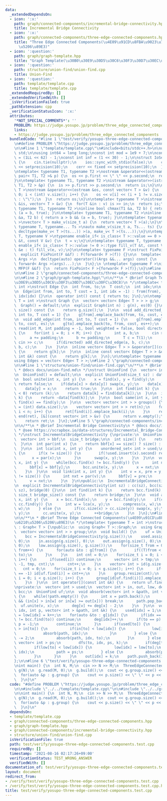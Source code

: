 ```yaml
---
data:
  _extendedDependsOn:
  - icon: ':x:'
    path: graph/connected-components/incremental-bridge-connectivity.hpp
    title: Incremental Bridge Connectivity
  - icon: ':x:'
    path: graph/connected-components/three-edge-connected-components.hpp
    title: "Three Edge Connected Components(\u4E09\u91CD\u8FBA\u9023\u7D50\u6210\u5206\
      \u5206\u89E3)"
  - icon: ':question:'
    path: graph/graph-template.hpp
    title: "Graph Template(\u30B0\u30E9\u30D5\u30C6\u30F3\u30D7\u30EC\u30FC\u30C8)"
  - icon: ':question:'
    path: structure/union-find/union-find.cpp
    title: Union-Find
  - icon: ':question:'
    path: template/template.cpp
    title: template/template.cpp
  _extendedRequiredBy: []
  _extendedVerifiedWith: []
  _isVerificationFailed: true
  _pathExtension: cpp
  _verificationStatusIcon: ':x:'
  attributes:
    '*NOT_SPECIAL_COMMENTS*': ''
    PROBLEM: https://judge.yosupo.jp/problem/three_edge_connected_components
    links:
    - https://judge.yosupo.jp/problem/three_edge_connected_components
  bundledCode: "#line 1 \"test/verify/yosupo-three-edge-connected-components.test.cpp\"\
    \n#define PROBLEM \"https://judge.yosupo.jp/problem/three_edge_connected_components\"\
    \n\n#line 1 \"template/template.cpp\"\n#include<bits/stdc++.h>\n\nusing namespace\
    \ std;\n\nusing int64 = long long;\nconst int mod = 1e9 + 7;\n\nconst int64 infll\
    \ = (1LL << 62) - 1;\nconst int inf = (1 << 30) - 1;\n\nstruct IoSetup {\n  IoSetup()\
    \ {\n    cin.tie(nullptr);\n    ios::sync_with_stdio(false);\n    cout << fixed\
    \ << setprecision(10);\n    cerr << fixed << setprecision(10);\n  }\n} iosetup;\n\
    \ntemplate< typename T1, typename T2 >\nostream &operator<<(ostream &os, const\
    \ pair< T1, T2 >& p) {\n  os << p.first << \" \" << p.second;\n  return os;\n\
    }\n\ntemplate< typename T1, typename T2 >\nistream &operator>>(istream &is, pair<\
    \ T1, T2 > &p) {\n  is >> p.first >> p.second;\n  return is;\n}\n\ntemplate< typename\
    \ T >\nostream &operator<<(ostream &os, const vector< T > &v) {\n  for(int i =\
    \ 0; i < (int) v.size(); i++) {\n    os << v[i] << (i + 1 != v.size() ? \" \"\
    \ : \"\");\n  }\n  return os;\n}\n\ntemplate< typename T >\nistream &operator>>(istream\
    \ &is, vector< T > &v) {\n  for(T &in : v) is >> in;\n  return is;\n}\n\ntemplate<\
    \ typename T1, typename T2 >\ninline bool chmax(T1 &a, T2 b) { return a < b &&\
    \ (a = b, true); }\n\ntemplate< typename T1, typename T2 >\ninline bool chmin(T1\
    \ &a, T2 b) { return a > b && (a = b, true); }\n\ntemplate< typename T = int64\
    \ >\nvector< T > make_v(size_t a) {\n  return vector< T >(a);\n}\n\ntemplate<\
    \ typename T, typename... Ts >\nauto make_v(size_t a, Ts... ts) {\n  return vector<\
    \ decltype(make_v< T >(ts...)) >(a, make_v< T >(ts...));\n}\n\ntemplate< typename\
    \ T, typename V >\ntypename enable_if< is_class< T >::value == 0 >::type fill_v(T\
    \ &t, const V &v) {\n  t = v;\n}\n\ntemplate< typename T, typename V >\ntypename\
    \ enable_if< is_class< T >::value != 0 >::type fill_v(T &t, const V &v) {\n  for(auto\
    \ &e : t) fill_v(e, v);\n}\n\ntemplate< typename F >\nstruct FixPoint : F {\n\
    \  explicit FixPoint(F &&f) : F(forward< F >(f)) {}\n\n  template< typename...\
    \ Args >\n  decltype(auto) operator()(Args &&... args) const {\n    return F::operator()(*this,\
    \ forward< Args >(args)...);\n  }\n};\n \ntemplate< typename F >\ninline decltype(auto)\
    \ MFP(F &&f) {\n  return FixPoint< F >{forward< F >(f)};\n}\n#line 4 \"test/verify/yosupo-three-edge-connected-components.test.cpp\"\
    \n\n#line 2 \"graph/connected-components/three-edge-connected-components.hpp\"\
    \n\n#line 2 \"graph/graph-template.hpp\"\n\n/**\n * @brief Graph Template(\u30B0\
    \u30E9\u30D5\u30C6\u30F3\u30D7\u30EC\u30FC\u30C8)\n */\ntemplate< typename T =\
    \ int >\nstruct Edge {\n  int from, to;\n  T cost;\n  int idx;\n\n  Edge() = default;\n\
    \n  Edge(int from, int to, T cost = 1, int idx = -1) : from(from), to(to), cost(cost),\
    \ idx(idx) {}\n\n  operator int() const { return to; }\n};\n\ntemplate< typename\
    \ T = int >\nstruct Graph {\n  vector< vector< Edge< T > > > g;\n  int es;\n\n\
    \  Graph() = default;\n\n  explicit Graph(int n) : g(n), es(0) {}\n\n  size_t\
    \ size() const {\n    return g.size();\n  }\n\n  void add_directed_edge(int from,\
    \ int to, T cost = 1) {\n    g[from].emplace_back(from, to, cost, es++);\n  }\n\
    \n  void add_edge(int from, int to, T cost = 1) {\n    g[from].emplace_back(from,\
    \ to, cost, es);\n    g[to].emplace_back(to, from, cost, es++);\n  }\n\n  void\
    \ read(int M, int padding = -1, bool weighted = false, bool directed = false)\
    \ {\n    for(int i = 0; i < M; i++) {\n      int a, b;\n      cin >> a >> b;\n\
    \      a += padding;\n      b += padding;\n      T c = T(1);\n      if(weighted)\
    \ cin >> c;\n      if(directed) add_directed_edge(a, b, c);\n      else add_edge(a,\
    \ b, c);\n    }\n  }\n\n  inline vector< Edge< T > > &operator[](const int &k)\
    \ {\n    return g[k];\n  }\n\n  inline const vector< Edge< T > > &operator[](const\
    \ int &k) const {\n    return g[k];\n  }\n};\n\ntemplate< typename T = int >\n\
    using Edges = vector< Edge< T > >;\n#line 2 \"graph/connected-components/incremental-bridge-connectivity.hpp\"\
    \n\n#line 1 \"structure/union-find/union-find.cpp\"\n/**\n * @brief Union-Find\n\
    \ * @docs docs/union-find.md\n */\nstruct UnionFind {\n  vector< int > data;\n\
    \n  UnionFind() = default;\n\n  explicit UnionFind(size_t sz) : data(sz, -1) {}\n\
    \n  bool unite(int x, int y) {\n    x = find(x), y = find(y);\n    if(x == y)\
    \ return false;\n    if(data[x] > data[y]) swap(x, y);\n    data[x] += data[y];\n\
    \    data[y] = x;\n    return true;\n  }\n\n  int find(int k) {\n    if(data[k]\
    \ < 0) return (k);\n    return data[k] = find(data[k]);\n  }\n\n  int size(int\
    \ k) {\n    return -data[find(k)];\n  }\n\n  bool same(int x, int y) {\n    return\
    \ find(x) == find(y);\n  }\n\n  vector< vector< int > > groups() {\n    int n\
    \ = (int) data.size();\n    vector< vector< int > > ret(n);\n    for(int i = 0;\
    \ i < n; i++) {\n      ret[find(i)].emplace_back(i);\n    }\n    ret.erase(remove_if(begin(ret),\
    \ end(ret), [&](const vector< int > &v) {\n      return v.empty();\n    }));\n\
    \    return ret;\n  }\n};\n#line 5 \"graph/connected-components/incremental-bridge-connectivity.hpp\"\
    \n\n/**\n * @brief Incremental Bridge Connectivity\n * @docs docs/incremental-bridge-connectivity.md\n\
    \ * @see https://scrapbox.io/data-structures/Incremental_Bridge-Connectivity\n\
    \ */\nstruct IncrementalBridgeConnectivity {\nprivate:\n  UnionFind cc, bcc;\n\
    \  vector< int > bbf;\n  size_t bridge;\n\n  int size() {\n    return bbf.size();\n\
    \  }\n\n  int par(int x) {\n    return bbf[x] == size() ? size() : bcc.find(bbf[x]);\n\
    \  }\n\n  int lca(int x, int y) {\n    unordered_set< int > used;\n    for(;;)\
    \ {\n      if(x != size()) {\n        if(!used.insert(x).second) return x;\n \
    \       x = par(x);\n      }\n      swap(x, y);\n    }\n  }\n\n  void compress(int\
    \ x, int y) {\n    while(bcc.find(x) != bcc.find(y)) {\n      int nxt = par(x);\n\
    \      bbf[x] = bbf[y];\n      bcc.unite(x, y);\n      x = nxt;\n      --bridge;\n\
    \    }\n  }\n\n  void link(int x, int y) {\n    int v = x, pre = y;\n    while(v\
    \ != size()) {\n      int nxt = par(v);\n      bbf[v] = pre;\n      pre = v;\n\
    \      v = nxt;\n    }\n  }\n\npublic:\n  IncrementalBridgeConnectivity() = default;\n\
    \n  explicit IncrementalBridgeConnectivity(int sz) : cc(sz), bcc(sz), bbf(sz,\
    \ sz), bridge(0) {}\n\n  int find(int k) {\n    return bcc.find(k);\n  }\n\n \
    \ size_t bridge_size() const {\n    return bridge;\n  }\n\n  void add_edge(int\
    \ x, int y) {\n    x = bcc.find(x);\n    y = bcc.find(y);\n    if(cc.find(x) ==\
    \ cc.find(y)) {\n      int w = lca(x, y);\n      compress(x, w);\n      compress(y,\
    \ w);\n    } else {\n      if(cc.size(x) > cc.size(y)) swap(x, y);\n      link(x,\
    \ y);\n      cc.unite(x, y);\n      ++bridge;\n    }\n  }\n};\n#line 5 \"graph/connected-components/three-edge-connected-components.hpp\"\
    \n\n/**\n * @brief Three Edge Connected Components(\u4E09\u91CD\u8FBA\u9023\u7D50\
    \u6210\u5206\u5206\u89E3)\n */\ntemplate< typename T = int >\nstruct ThreeEdgeConnectedComponents\
    \ : Graph< T > {\npublic:\n  using Graph< T >::Graph;\n  using Graph< T >::g;\n\
    \  vector< vector< int > > group;\n\n  void build() {\n    uf = UnionFind(g.size());\n\
    \    bcc = IncrementalBridgeConnectivity(g.size());\n    used.assign(g.size(),\
    \ 0);\n    in.assign(g.size(), 0);\n    out.assign(g.size(), 0);\n    deg.assign(g.size(),\
    \ 0);\n    low.assign(g.size(), g.size());\n    for(size_t from = 0; from < g.size();\
    \ from++) {\n      for(auto &to : g[from]) {\n        if((T)from < to) bcc.add_edge(from,\
    \ to);\n      }\n    }\n    int cnt = 0;\n    for(size_t i = 0; i < g.size();\
    \ i++) {\n      if(used[i]) continue;\n      vector< int > tmp;\n      dfs(i,\
    \ -1, tmp, cnt);\n      cnt++;\n    }\n    vector< int > id(g.size(), -1);\n \
    \   cnt = 0;\n    for(size_t i = 0; i < g.size(); i++) {\n      if(id[uf.find(i)]\
    \ == -1) id[uf.find(i)] = cnt++;\n    }\n    group.resize(cnt);\n    for(size_t\
    \ i = 0; i < g.size(); i++) {\n      group[id[uf.find(i)]].emplace_back(i);\n\
    \    }\n  }\n\n  int operator[](const int &k) {\n    return uf.find(k);\n  }\n\
    \nprivate:\n  vector< int > used;\n  vector< int > in, out, low, deg;\n  IncrementalBridgeConnectivity\
    \ bcc;\n  UnionFind uf;\n\n  void absorb(vector< int > &path, int v, int w = -1)\
    \ {\n    while(!path.empty()) {\n      int x = path.back();\n      if(w != -1\
    \ && (in[x] > in[w] or in[w] >= out[x])) break;\n      path.pop_back();\n    \
    \  uf.unite(v, x);\n      deg[v] += deg[x] - 2;\n    }\n  }\n\n  void dfs(int\
    \ idx, int p, vector< int > &path, int &k) {\n    used[idx] = 1;\n    in[idx]\
    \ = low[idx] = k++;\n    for(auto &to : g[idx]) {\n      if(idx == to || bcc.find(idx)\
    \ != bcc.find(to)) continue;\n      deg[idx]++;\n      if(to == p) {\n       \
    \ p = -1;\n        continue;\n      }\n      if(used[to]) {\n        if(in[idx]\
    \ > in[to]) {\n          if(in[to] < low[idx]) {\n            low[idx] = in[to];\n\
    \            absorb(path, idx);\n          }\n        } else {\n          deg[idx]\
    \ -= 2;\n          absorb(path, idx, to);\n        }\n      } else {\n       \
    \ vector< int > ps;\n        dfs(to, idx, ps, k);\n        if(deg[to] == 2) ps.pop_back();\n\
    \        if(low[to] < low[idx]) {\n          low[idx] = low[to];\n          absorb(path,\
    \ idx);\n          path = ps;\n        } else {\n          absorb(ps, idx);\n\
    \        }\n      }\n    }\n    out[idx] = k;\n    path.push_back(idx);\n  }\n\
    };\n\n#line 6 \"test/verify/yosupo-three-edge-connected-components.test.cpp\"\n\
    \nint main() {\n  int N, M;\n  cin >> N >> M;\n  ThreeEdgeConnectedComponents<>\
    \ g(N);\n  g.read(M, 0);\n  g.build();\n  cout << g.group.size() << \"\\n\";\n\
    \  for(auto &p : g.group) {\n    cout << p.size() << \" \" << p << \"\\n\";\n\
    \  }\n}\n"
  code: "#define PROBLEM \"https://judge.yosupo.jp/problem/three_edge_connected_components\"\
    \n\n#include \"../../template/template.cpp\"\n\n#include \"../../graph/connected-components/three-edge-connected-components.hpp\"\
    \n\nint main() {\n  int N, M;\n  cin >> N >> M;\n  ThreeEdgeConnectedComponents<>\
    \ g(N);\n  g.read(M, 0);\n  g.build();\n  cout << g.group.size() << \"\\n\";\n\
    \  for(auto &p : g.group) {\n    cout << p.size() << \" \" << p << \"\\n\";\n\
    \  }\n}\n"
  dependsOn:
  - template/template.cpp
  - graph/connected-components/three-edge-connected-components.hpp
  - graph/graph-template.hpp
  - graph/connected-components/incremental-bridge-connectivity.hpp
  - structure/union-find/union-find.cpp
  isVerificationFile: true
  path: test/verify/yosupo-three-edge-connected-components.test.cpp
  requiredBy: []
  timestamp: '2021-08-16 02:17:26+09:00'
  verificationStatus: TEST_WRONG_ANSWER
  verifiedWith: []
documentation_of: test/verify/yosupo-three-edge-connected-components.test.cpp
layout: document
redirect_from:
- /verify/test/verify/yosupo-three-edge-connected-components.test.cpp
- /verify/test/verify/yosupo-three-edge-connected-components.test.cpp.html
title: test/verify/yosupo-three-edge-connected-components.test.cpp
---
```

